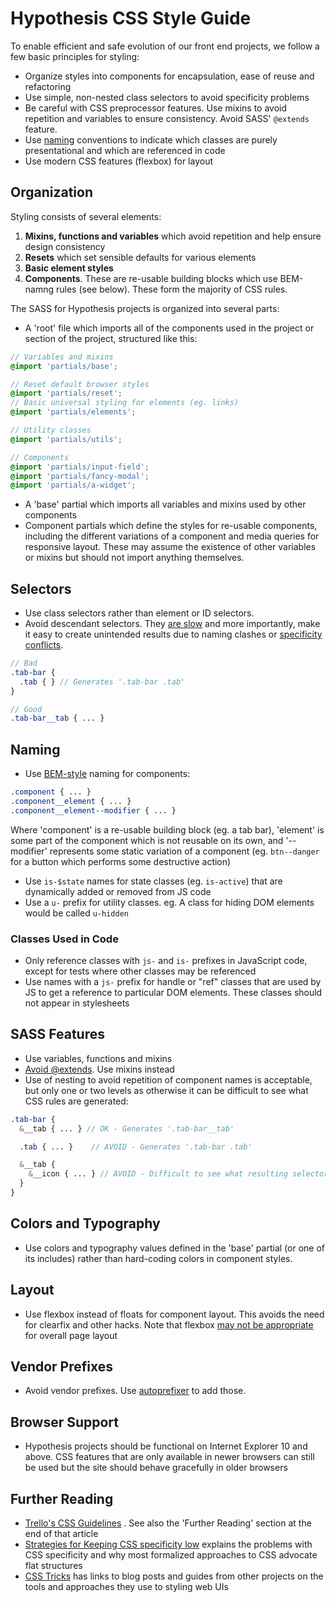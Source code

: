 Hypothesis CSS Style Guide
==========================

To enable efficient and safe evolution of our front end projects, we follow a few basic principles for styling:

 * Organize styles into components for encapsulation, ease of reuse and refactoring
 * Use simple, non-nested class selectors to avoid specificity problems
 * Be careful with CSS preprocessor features. Use mixins to avoid repetition and variables to ensure consistency. Avoid SASS' `@extends` feature.
 * Use [naming](#naming) conventions to indicate which classes are purely presentational and which are referenced in code
 * Use modern CSS features (flexbox) for layout

## Organization

Styling consists of several elements:
 1. **Mixins, functions and variables** which avoid repetition and help ensure design consistency
 1. **Resets** which set sensible defaults for various elements
 1. **Basic element styles**
 1. **Components**. These are re-usable building blocks which use BEM-namng rules (see below). These form the majority of CSS rules.

The SASS for Hypothesis projects is organized into several parts:

 * A 'root' file which imports all of the components used in the project or section of the project, structured like this:

```scss
// Variables and mixins
@import 'partials/base';

// Reset default browser styles
@import 'partials/reset';
// Basic universal styling for elements (eg. links)
@import 'partials/elements';

// Utility classes
@import 'partials/utils';

// Components
@import 'partials/input-field';
@import 'partials/fancy-modal';
@import 'partials/a-widget';
```
 * A 'base' partial which imports all variables and mixins used by other components
 * Component partials which define the styles for re-usable components, including the different variations of a component and media queries for responsive layout. These may assume
   the existence of other variables or mixins but should not import anything themselves.

## Selectors

 * Use class selectors rather than element or ID selectors.
 * Avoid descendant selectors. They [are slow](https://developer.mozilla.org/en-US/docs/Web/Guide/CSS/Writing_efficient_CSS#Avoid_the_descendant_selector.21) and more importantly, make it easy to create unintended results due to naming clashes or [specificity conflicts](http://css.maxdesign.com.au/selectutorial/advanced_conflict.htm).
 ```scss
 // Bad
 .tab-bar {
   .tab { } // Generates '.tab-bar .tab'
 }

 // Good
 .tab-bar__tab { ... }
 ```

## Naming

 * Use [BEM-style](http://csswizardry.com/2013/01/mindbemding-getting-your-head-round-bem-syntax/) naming for components:

 ```scss
 .component { ... }
 .component__element { ... }
 .component__element--modifier { ... }
 ```

 Where 'component' is a re-usable building block (eg. a tab bar),
 'element' is some part of the component which is not reusable on its own, and
 '--modifier' represents some static variation of a component (eg.
 `btn--danger` for a button which performs some destructive action)
 * Use `is-$state` names for state classes (eg. `is-active`) that are dynamically added or removed from JS code
 * Use a `u-` prefix for utility classes. eg. A class for hiding DOM elements would be called `u-hidden`

### Classes Used in Code
* Only reference classes with `js-` and `is-` prefixes in JavaScript code, except for tests where other classes may be referenced
* Use names with a `js-` prefix for handle or "ref" classes that are used by JS to get a reference to particular DOM elements. These classes should not appear in stylesheets

## SASS Features

 * Use variables, functions and mixins
 * [Avoid @extends](https://www.sitepoint.com/avoid-sass-extend/). Use mixins instead
 * Use of nesting to avoid repetition of component names is acceptable, but only one or two levels as otherwise it can be difficult to see what CSS rules are generated:

```scss
.tab-bar {
  &__tab { ... } // OK - Generates '.tab-bar__tab'

  .tab { ... }    // AVOID - Generates '.tab-bar .tab'

  &__tab {
    &__icon { ... } // AVOID - Difficult to see what resulting selector is
  }
}
```

## Colors and Typography

 * Use colors and typography values defined in the 'base' partial (or one of its includes) rather than hard-coding colors in component styles.

## Layout

 * Use flexbox instead of floats for component layout. This avoids the need for clearfix and other hacks. Note that flexbox [may not be appropriate](https://hyp.is/AVKcwo8BvTW_3w8LypJ5/jakearchibald.com/2014/dont-use-flexbox-for-page-layout/) for overall page layout

## Vendor Prefixes

 * Avoid vendor prefixes. Use [autoprefixer](https://github.com/postcss/autoprefixer) to add those.

## Browser Support

 * Hypothesis projects should be functional on Internet Explorer 10 and above. CSS features that are only available in newer browsers can still be used but the site should behave gracefully in older browsers

## Further Reading

 * [Trello's CSS Guidelines](https://github.com/trello/trellisheets) . See also the 'Further Reading'
   section at the end of that article
 * [Strategies for Keeping CSS specificity low](https://css-tricks.com/strategies-keeping-css-specificity-low) explains the problems with CSS specificity and why most formalized approaches to CSS advocate flat structures
 * [CSS Tricks](https://css-tricks.com/css/) has links to blog posts and guides from other projects on the tools and approaches they use to styling web UIs

